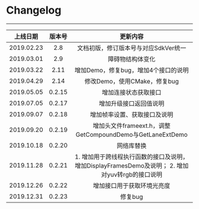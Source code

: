 # Changelog

***

上线日期 | 版本号 | 更新内容
:-: | :-: | :-: 
2019.02.23 | 2.8 | 文档初版，修订版本号与对应SdkVer统一
2019.03.01 | 2.9 | 障碍物结构体变化
2019.03.22 | 2.11 | 增加Demo，修复bug，增加4个接口的说明
2019.04.29 | 2.14 | 修改Demo，使用CMake，修复bug
2019.05.05 | 0.2.15 | 增加连接状态获取接口 
2019.07.05 | 0.2.17 | 增加升级接口返回值说明 
2019.09.07 | 0.2.18 | 增加帧率设置、获取接口及说明
2019.09.20 | 0.2.19 | 增加头文件frameext.h，调整GetCompoundDemo与GetLaneExtDemo
2019.10.18 | 0.2.20 | 网络库替换
2019.11.28 | 0.2.21 | 1. 增加用于跨线程执行函数的接口及说明，增加DisplayFramesDemo及说明； 2. 增加对yuv转rgb的接口说明
2019.12.26 | 0.2.22 | 增加接口用于获取环境光亮度
2019.12.31 | 0.2.23 | 修复bug
